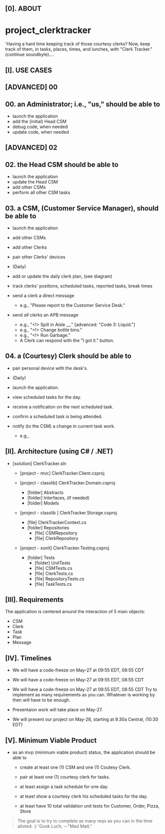 ## [0]. ABOUT
# project_clerktracker

'Having a hard time keeping track of those courtesy clerks?
Now, keep track of them, in tasks, places, times, and lunches, with "Clerk Tracker."
(continue soundbyte)....

## [I].  USE CASES
##  [ADVANCED] 00 
##  00.  an Administrator; i.e., "us," should be able to 

- launch the application
- add the (initial) Head CSM
- debug code, when needed
- update code, when needed

##   [ADVANCED] 02
##    02.  the Head CSM should be able to 

- launch the application
- update the Head CSM
- add other CSMs
- perform all other CSM tasks

##   03.  a CSM, (Customer Service Manager), should be able to 

- launch the application
- add other CSMs
- add other Clerks
- pair other Clerks' devices

- (Daily)
- add or update the daily clerk plan, (see diagram)
- track clerks' positions, scheduled tasks, reported tasks, break times
- send a clerk a direct message
  - e.g., "Please report to the Customer Service Desk."

- send *all* clerks an APB message
  - e.g., "<!> Spill in Aisle __." [advanced: "Code 3: Liquid."]
  - e.g., "<!> Change bottle bins." 
  - e.g., "<!> Run Garbage."
  - A Clerk can respond with the "I got it." button.

##   04.  a (Courtesy) Clerk should be able to 
- pair personal device with the desk's.

- (Daily)
- launch the application.
- view scheduled tasks for the day.
- receive a notification on the next scheduled task.
- confirm a scheduled task is being attended.
- notify (to the CSM) a change in current task work.
  - e.g., 

  

## [II].  Architecture (using C# / .NET)

+ [solution] ClerkTracker.sln

  + [project - mvc] ClerkTracker.Client.csproj

  + [project - classlib] ClerkTracker.Domain.csproj
    + [folder] Abstracts
    + [folder] Interfaces, (if needed)
    + [folder] Models

  + [project - classlib ] ClerkTracker.Storage.csproj
    + [file] ClerkTrackerContext.cs
    + [folder] Repositories
      + [file] CSMRepository
      + [file] ClerkRepository


  + [project - xunit] ClerkTracker.Testing.csproj
    + [folder] Tests
      + [folder] UnitTests
      + [file] CSMTests.cs
      + [file] ClerkTests.cs
      + [file] RepositoryTests.cs
      + [file] TaskTests.cs





## [III].  Requirements

The application is centered around the interaction of 5 main objects:
- CSM
- Clerk
- Task
- Plan
- Message



## [IV].  Timelines

- We will have a code-freeze on May-27 at 09:55 EDT, 08:55 CDT 
- We will have a code-freeze on May-27 at 09:55 EDT, 08:55 CDT 

- We will have a code-freeze on May-27 at 09:55 EDT, 08:55 CDT 
  Try to implement as many requirements as you can.
  Whatever is working by then will have to be enough.
- Presentaion work will take place on May-27.
- We will present our project on May-28, starting at 9.30a Central, (10:30 EDT)


## [V]. Minimum Viable Product
- as an mvp (minimum viable product) status, the application should be able to
  - create at least one (1) CSM and one (1) Coutesy Clerk.
  - pair at least one (1) courtesy clerk for tasks.
  - at least assign a task schedule for one day.
  - at least show a courtesy clerk his scheduled tasks for the day.

  - at least have 10 total validation unit tests for Customer, Order, Pizza, Store

> The goal is to try to complete as many reqs as you can in the time alloted. :)
'Gook Luch, 
--"Mad Matt."
